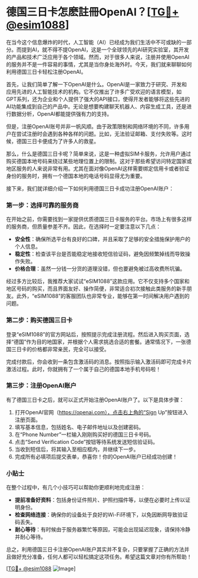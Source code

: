 # 德国三日卡怎麽註冊OpenAI？[[TG💪+ @esim1088](https://t.me/s/esim1088)]

在当今这个信息爆炸的时代，人工智能（AI）已经成为我们生活中不可或缺的一部分。而提到AI，就不得不提OpenAI，这是一个全球领先的AI研究实验室，其开发的产品和技术广泛应用于各个领域。然而，对于很多人来说，注册并使用OpenAI的服务并不是一件容易的事情，尤其是当你身处海外时。今天，我们就来聊聊如何利用德国三日卡轻松注册OpenAI。

首先，让我们简单了解一下OpenAI是什么。OpenAI是一家致力于研究、开发和应用先进的人工智能技术的机构。它不仅推出了许多广受欢迎的语言模型，如GPT系列，还为企业和个人提供了强大的API接口，使得开发者能够将这些先进的AI功能集成到自己的产品中。无论是想要构建聊天机器人、内容生成工具，还是进行数据分析，OpenAI都能提供强有力的支持。

但是，注册OpenAI账号并非一帆风顺。由于政策限制和网络环境的不同，许多用户在尝试注册时会遇到各种各样的问题。比如，无法验证邮箱、支付失败等。这时候，德国三日卡便成为了许多人的救星。

那么，什么是德国三日卡呢？简单来说，这是一种虚拟SIM卡服务，允许用户通过购买德国本地号码来绕过某些地理位置上的限制。这对于那些希望访问特定国家或地区服务的人来说非常有用。尤其在面对像OpenAI这样需要绑定信用卡或者验证身份的服务时，拥有一个德国本地的电话号码显得尤为重要。

接下来，我们就详细介绍一下如何利用德国三日卡成功注册OpenAI账户：

### 第一步：选择可靠的服务商

在开始之前，你需要找到一家提供优质德国三日卡服务的平台。市场上有很多这样的服务商，但质量参差不齐。因此，在选择时一定要注意以下几点：
- **安全性**：确保所选平台有良好的口碑，并且采取了足够的安全措施保护用户的个人信息。
- **稳定性**：检查该平台是否能稳定地接收短信验证码，避免因频繁掉线而导致操作失败。
- **价格合理**：虽然一分钱一分货的道理没错，但也要避免被过高收费所坑骗。

经过多方比较后，我推荐大家试试“eSIM1088”这款应用。它不仅支持多个国家和地区号码的购买，而且界面友好、操作简便，非常适合初次接触此类服务的新手朋友。此外，“eSIM1088”的客服团队也非常专业，能够在第一时间解决用户遇到的问题。

### 第二步：购买德国三日卡

登录“eSIM1088”的官方网站后，按照提示完成注册流程。然后进入购买页面，选择“德国”作为目的地国家，并根据个人需求挑选合适的套餐。通常情况下，一张德国三日卡的价格都非常亲民，完全可以接受。

完成付款后，你会收到一条包含激活码的消息。按照指示输入激活码即可完成卡片激活过程。此时，你就拥有了一个属于自己的德国本地手机号码啦！

### 第三步：注册OpenAI账户

有了德国三日卡之后，就可以正式开始注册OpenAI账户了。以下是具体步骤：

1. 打开OpenAI官网（https://openai.com），点击右上角的“Sign Up”按钮进入注册页面。
2. 填写基本信息，包括姓名、电子邮件地址以及创建密码。
3. 在“Phone Number”一栏输入刚刚购买好的德国三日卡号码。
4. 点击“Send Verification Code”按钮等待系统发送短信验证码。
5. 当收到短信后，将其输入至相应框内，并继续下一步。
6. 完成所有必填项后提交表单，恭喜你！你的OpenAI账户已经成功创建！

### 小贴士

在整个过程中，有几个小技巧可以帮助你更顺利地完成注册：

- **提前准备好资料**：包括身份证件照片、护照扫描件等，以便在必要时上传以证明身份。
- **检查网络连接**：确保你的设备处于良好的Wi-Fi环境下，以免因断网导致验证码丢失。
- **耐心等待**：有时候由于服务器繁忙等原因，可能会出现延迟现象，请保持冷静并耐心等待。

总之，利用德国三日卡注册OpenAI账户其实并不复杂，只要掌握了正确的方法并且做好充分准备，任何人都可以轻松搞定这项任务。希望这篇文章对你有所帮助！

[[TG💪+ @esim1088](https://t.me/s/esim1088) ![Image](https://i.postimg.cc/4NQfJmqS/Snipaste-2025-05-13-00-14-12.png)]